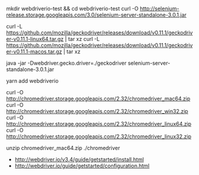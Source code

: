 mkdir webdriverio-test && cd webdriverio-test
curl -O http://selenium-release.storage.googleapis.com/3.0/selenium-server-standalone-3.0.1.jar

curl -L https://github.com/mozilla/geckodriver/releases/download/v0.11.1/geckodriver-v0.11.1-linux64.tar.gz | tar xz
curl -L https://github.com/mozilla/geckodriver/releases/download/v0.11.1/geckodriver-v0.11.1-macos.tar.gz | tar xz

java -jar -Dwebdriver.gecko.driver=./geckodriver selenium-server-standalone-3.0.1.jar

yarn add webdriverio

curl -O http://chromedriver.storage.googleapis.com/2.32/chromedriver_mac64.zip
curl -O http://chromedriver.storage.googleapis.com/2.32/chromedriver_win32.zip
curl -O http://chromedriver.storage.googleapis.com/2.32/chromedriver_linux64.zip
curl -O http://chromedriver.storage.googleapis.com/2.32/chromedriver_linux32.zip

unzip chromedriver_mac64.zip
./chromedriver

- http://webdriver.io/v3.4/guide/getstarted/install.html
- http://webdriver.io/guide/getstarted/configuration.html
